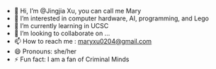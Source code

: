 - 👋 Hi, I’m @Jingjia Xu, you can call me Mary
- 👀 I’m interested in computer hardware, AI, programming, and Lego
- 🌱 I’m currently learning in UCSC
- 💞️ I’m looking to collaborate on ...
- 📫 How to reach me : maryxu0204@gmail.com
- 😄 Pronouns: she/her
- ⚡ Fun fact: I am a fan of Criminal Minds

<!---
Jingjia-Mary/Jingjia-Mary is a ✨ special ✨ repository because its `README.md` (this file) appears on your GitHub profile.
You can click the Preview link to take a look at your changes.
--->
